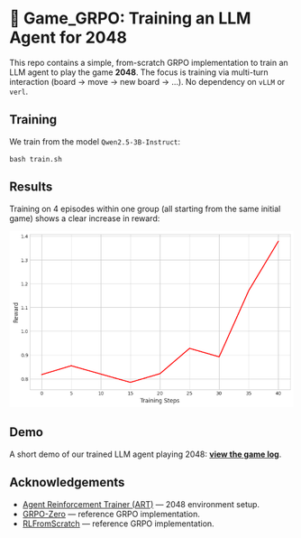 # 🚀 Game_GRPO: Training an LLM Agent for 2048

This repo contains a simple, from-scratch GRPO implementation to train an LLM agent to play the game **2048**. The focus is training via multi-turn interaction (board → move → new board → …). No dependency on `vLLM` or `verl`.


## Training 

We train from the model `Qwen2.5-3B-Instruct`:

```
bash train.sh
```

## Results

Training on 4 episodes within one group (all starting from the same initial game) shows a clear increase in reward:

![Evaluation rewards over training](demo/eval_rewards.png)


## Demo

A short demo of our trained LLM agent playing 2048:
[**view the game log**](demo/game_log.pdf).



## Acknowledgements
- [Agent Reinforcement Trainer (ART)](https://github.com/OpenPipe/ART/tree/2d573f85a5b0d0e37c5add3d380e84317e6ca0c4) — 2048 environment setup.
- [GRPO-Zero](https://github.com/policy-gradient/GRPO-Zero/tree/main) — reference GRPO implementation.
- [RLFromScratch](https://github.com/mingyin0312/RLFromScratch/tree/main) — reference GRPO implementation.

